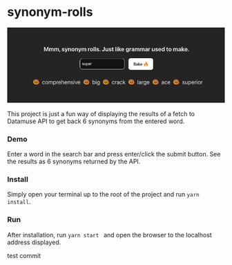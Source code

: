 # synonym-rolls

![alt text](project-preview.png)

This project is just a fun way of displaying the results of a fetch to Datamuse API to get back 6 synonyms from the entered word.

### Demo
Enter a word in the search bar and press enter/click the submit button. See the results as 6 synonyms returned by the API.

### Install
Simply open your terminal up to the root of the project and run `yarn install`.

### Run
After installation, run `yarn start ` and open the browser to the localhost address displayed.


test commit
